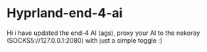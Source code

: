 # Hyprland-end-4-ai
Hi i have updated the end-4 AI (ags), proxy your AI to the nekoray (SOCKS5://127.0.0.1:2080) with just a simple toggle :) 
